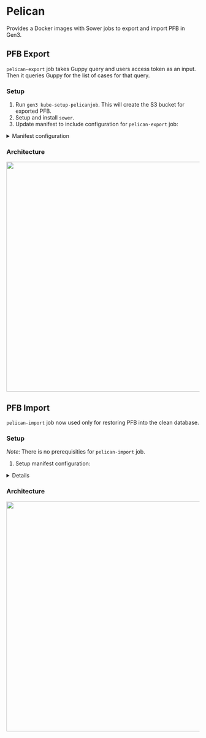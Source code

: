 # Pelican

Provides a Docker images with Sower jobs to export and import PFB in Gen3.

## PFB Export

`pelican-export` job takes Guppy query and users access token as an input. Then it queries Guppy for the list of cases for that query.

### Setup

1. Run `gen3 kube-setup-pelicanjob`. This will create the S3 bucket for exported PFB.
2. Setup and install `sower`.
3. Update manifest to include configuration for `pelican-export` job: 
<details>
  <summary>Manifest configuration</summary>
The `pelican-export` job should have the following environment variables and mounts set:

* Environment variable:
    * `DICTIONARY_URL`
    * `GEN3_HOSTNAME`
    * `ROOT_NODE`
* Mounts:
    * `pelican-creds-volume` - the secret from `kube-setup-pelicanjob`
    * `peregrine-creds-volume` - the secret to access sheepdog database.

    {
      "name": "pelican-export",
      "action": "export",
      "container": {
        "name": "job-task",
        "image": "quay.io/cdis/pelican-export:master",
        "pull_policy": "Always",
        "env": [
          {
            "name": "DICTIONARY_URL",
            "valueFrom": {
              "configMapKeyRef": {
                "name": "manifest-global",
                "key": "dictionary_url"
              }
            }
          },
          {
            "name": "GEN3_HOSTNAME",
            "valueFrom": {
              "configMapKeyRef": {
                "name": "manifest-global",
                "key": "hostname"
              }
            }
          },
          {
            "name": "ROOT_NODE",
            "value": "subject"
          }
        ],
        "volumeMounts": [
          {
            "name": "pelican-creds-volume",
            "readOnly": true,
            "mountPath": "/pelican-creds.json",
            "subPath": "config.json"
          },
          {
            "name": "peregrine-creds-volume",
            "readOnly": true,
            "mountPath": "/peregrine-creds.json",
            "subPath": "creds.json"
          }
        ],
        "cpu-limit": "1",
        "memory-limit": "12Gi"
      },
      "volumes": [
        {
          "name": "pelican-creds-volume",
          "secret": {
            "secretName": "pelicanservice-g3auto"
          }
        },
        {
          "name": "peregrine-creds-volume",
          "secret": {
            "secretName": "peregrine-creds"
          }
        }
      ],
      "restart_policy": "Never"
    }
</details>

### Architecture

<a href="https://www.lucidchart.com/publicSegments/view/78ed9fc6-6ab4-4035-8bda-9bd4269cce05/image.png"><img src="https://www.lucidchart.com/publicSegments/view/78ed9fc6-6ab4-4035-8bda-9bd4269cce05/image.png" width="600" /></a>

## PFB Import

`pelican-import` job now used only for restoring PFB into the clean database.

### Setup

_Note_: There is no prerequisities for `pelican-import` job.

1. Setup manifest configuration:
<details>
The manifest configuration should include:

* Environment variables:
    * `DICTIONARY_URL`
    * `GEN3_HOSTNAME`
* Mounts:
    * `sheepdog-creds-volume` - the secret with write access to the sheepdog database.

    {
      "name": "pelican-import",
      "action": "import",
      "container": {
        "name": "job-task",
        "image": "quay.io/cdis/pelican-import:master",
        "pull_policy": "Always",
        "env": [
          {
            "name": "DICTIONARY_URL",
            "valueFrom": {
              "configMapKeyRef": {
                "name": "manifest-global",
                "key": "dictionary_url"
              }
            }
          },
          {
            "name": "GEN3_HOSTNAME",
            "valueFrom": {
              "configMapKeyRef": {
                "name": "manifest-global",
                "key": "hostname"
              }
            }
          }
        ],
        "volumeMounts": [
          {
            "name": "sheepdog-creds-volume",
            "readOnly": true,
            "mountPath": "/sheepdog-creds.json",
            "subPath": "creds.json"
          }
        ],
        "cpu-limit": "1",
        "memory-limit": "4Gi"
      },
      "volumes": [
        {
          "name": "sheepdog-creds-volume",
          "secret": {
            "secretName": "sheepdog-creds"
          }
        }
      ],
      "restart_policy": "Never"
    }
</details>

### Architecture

<a href="https://www.lucidchart.com/publicSegments/view/8d612284-709e-4789-b9ae-0a23351b82a7/image.png"><img src="https://www.lucidchart.com/publicSegments/view/8d612284-709e-4789-b9ae-0a23351b82a7/image.png" width="600" /></a>

